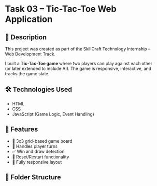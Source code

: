 # Task 03 – Tic-Tac-Toe Web Application

## 📌 Description

This project was created as part of the SkillCraft Technology Internship – Web Development Track.

I built a **Tic-Tac-Toe game** where two players can play against each other (or later extended to include AI). The game is responsive, interactive, and tracks the game state.

## 🛠️ Technologies Used

- HTML
- CSS
- JavaScript (Game Logic, Event Handling)

## 🧠 Features

- 🧩 3x3 grid-based game board
- 🎯 Handles player turns
- ✅ Win and draw detection
- 🔄 Reset/Restart functionality
- 📱 Fully responsive layout

## 📂 Folder Structure

